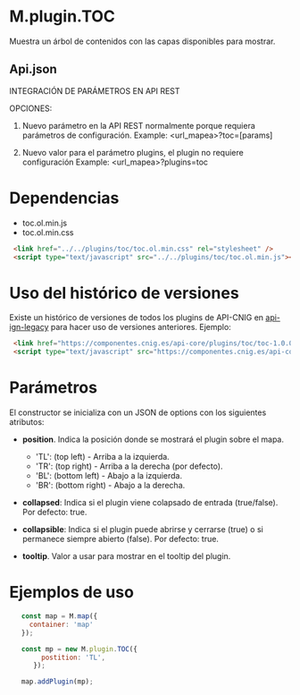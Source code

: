 # M.plugin.TOC

Muestra un árbol de contenidos con las capas disponibles para mostrar.

## Api.json

INTEGRACIÓN DE PARÁMETROS EN API REST

OPCIONES:
1. Nuevo parámetro en la API REST normalmente porque requiera parámetros de configuración.
Example: <url_mapea>?toc=[params]

2. Nuevo valor para el parámetro plugins, el plugin no requiere configuración
Example: <url_mapea>?plugins=toc

# Dependencias

- toc.ol.min.js
- toc.ol.min.css


```html
 <link href="../../plugins/toc/toc.ol.min.css" rel="stylesheet" />
 <script type="text/javascript" src="../../plugins/toc/toc.ol.min.js"></script>
```

# Uso del histórico de versiones

Existe un histórico de versiones de todos los plugins de API-CNIG en [api-ign-legacy](https://github.com/IGN-CNIG/API-CNIG/tree/master/api-ign-legacy/plugins) para hacer uso de versiones anteriores.
Ejemplo:
```html
 <link href="https://componentes.cnig.es/api-core/plugins/toc/toc-1.0.0.ol.min.css" rel="stylesheet" />
 <script type="text/javascript" src="https://componentes.cnig.es/api-core/plugins/toc/toc-1.0.0.ol.min.js"></script>
```

# Parámetros

El constructor se inicializa con un JSON de options con los siguientes atributos:

- **position**. Indica la posición donde se mostrará el plugin sobre el mapa.
  - 'TL': (top left) - Arriba a la izquierda.
  - 'TR': (top right) - Arriba a la derecha (por defecto).
  - 'BL': (bottom left) - Abajo a la izquierda.
  - 'BR': (bottom right) - Abajo a la derecha.

- **collapsed**: Indica si el plugin viene colapsado de entrada (true/false). Por defecto: true.
- **collapsible**: Indica si el plugin puede abrirse y cerrarse (true) o si permanece siempre abierto (false). Por defecto: true.
- **tooltip**. Valor a usar para mostrar en el tooltip del plugin.

# Ejemplos de uso

```javascript
   const map = M.map({
     container: 'map'
   });

   const mp = new M.plugin.TOC({
        postition: 'TL',
      });

   map.addPlugin(mp);
```
